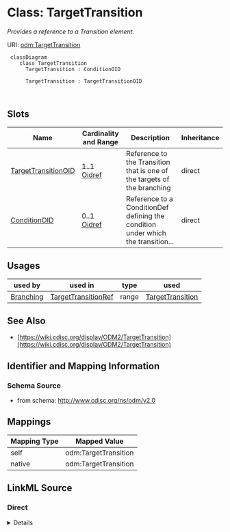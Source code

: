 # Class: TargetTransition


_Provides a reference to a Transition element._





URI: [odm:TargetTransition](http://www.cdisc.org/ns/odm/v2.0/TargetTransition)



```mermaid
 classDiagram
    class TargetTransition
      TargetTransition : ConditionOID
        
      TargetTransition : TargetTransitionOID
        
      
```




<!-- no inheritance hierarchy -->


## Slots

| Name | Cardinality and Range | Description | Inheritance |
| ---  | --- | --- | --- |
| [TargetTransitionOID](TargetTransitionOID.md) | 1..1 <br/> [Oidref](Oidref.md) | Reference to the Transition that is one of the targets of the branching | direct |
| [ConditionOID](ConditionOID.md) | 0..1 <br/> [Oidref](Oidref.md) | Reference to a ConditionDef defining the condition under which the transition... | direct |





## Usages

| used by | used in | type | used |
| ---  | --- | --- | --- |
| [Branching](Branching.md) | [TargetTransitionRef](TargetTransitionRef.md) | range | [TargetTransition](TargetTransition.md) |






## See Also

* [https://wiki.cdisc.org/display/ODM2/TargetTransition](https://wiki.cdisc.org/display/ODM2/TargetTransition)

## Identifier and Mapping Information







### Schema Source


* from schema: http://www.cdisc.org/ns/odm/v2.0





## Mappings

| Mapping Type | Mapped Value |
| ---  | ---  |
| self | odm:TargetTransition |
| native | odm:TargetTransition |





## LinkML Source

<!-- TODO: investigate https://stackoverflow.com/questions/37606292/how-to-create-tabbed-code-blocks-in-mkdocs-or-sphinx -->

### Direct

<details>
```yaml
name: TargetTransition
description: Provides a reference to a Transition element.
from_schema: http://www.cdisc.org/ns/odm/v2.0
see_also:
- https://wiki.cdisc.org/display/ODM2/TargetTransition
slots:
- TargetTransitionOID
- ConditionOID
slot_usage:
  TargetTransitionOID:
    name: TargetTransitionOID
    description: Reference to the Transition that is one of the targets of the branching.
    comments:
    - 'Required

      range:oidref

      The TargetTransitionOID attibute must match the OID attribute of a Transition
      element in the Study/MetaDataVersion.'
    domain_of:
    - TargetTransition
    - DefaultTransition
    range: oidref
    required: true
  ConditionOID:
    name: ConditionOID
    description: Reference to a ConditionDef defining the condition under which the
      transition must be executed
    comments:
    - 'Required

      range:oidref

      The ConditionOID must match the OID attribute of a ConditionDef element in the
      Study/MetaDataVersion.'
    domain_of:
    - TargetTransition
    - Criterion
    - ExceptionEvent
    range: oidref
class_uri: odm:TargetTransition

```
</details>

### Induced

<details>
```yaml
name: TargetTransition
description: Provides a reference to a Transition element.
from_schema: http://www.cdisc.org/ns/odm/v2.0
see_also:
- https://wiki.cdisc.org/display/ODM2/TargetTransition
slot_usage:
  TargetTransitionOID:
    name: TargetTransitionOID
    description: Reference to the Transition that is one of the targets of the branching.
    comments:
    - 'Required

      range:oidref

      The TargetTransitionOID attibute must match the OID attribute of a Transition
      element in the Study/MetaDataVersion.'
    domain_of:
    - TargetTransition
    - DefaultTransition
    range: oidref
    required: true
  ConditionOID:
    name: ConditionOID
    description: Reference to a ConditionDef defining the condition under which the
      transition must be executed
    comments:
    - 'Required

      range:oidref

      The ConditionOID must match the OID attribute of a ConditionDef element in the
      Study/MetaDataVersion.'
    domain_of:
    - TargetTransition
    - Criterion
    - ExceptionEvent
    range: oidref
attributes:
  TargetTransitionOID:
    name: TargetTransitionOID
    description: Reference to the Transition that is one of the targets of the branching.
    comments:
    - 'Required

      range:oidref

      The TargetTransitionOID attibute must match the OID attribute of a Transition
      element in the Study/MetaDataVersion.'
    from_schema: http://www.cdisc.org/ns/odm/v2.0
    rank: 1000
    alias: TargetTransitionOID
    owner: TargetTransition
    domain_of:
    - TargetTransition
    - DefaultTransition
    range: oidref
    required: true
  ConditionOID:
    name: ConditionOID
    description: Reference to a ConditionDef defining the condition under which the
      transition must be executed
    comments:
    - 'Required

      range:oidref

      The ConditionOID must match the OID attribute of a ConditionDef element in the
      Study/MetaDataVersion.'
    from_schema: http://www.cdisc.org/ns/odm/v2.0
    rank: 1000
    alias: ConditionOID
    owner: TargetTransition
    domain_of:
    - TargetTransition
    - Criterion
    - ExceptionEvent
    range: oidref
class_uri: odm:TargetTransition

```
</details>